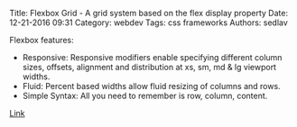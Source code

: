 Title: Flexbox Grid - A grid system based on the flex display property
Date: 12-21-2016 09:31
Category: webdev
Tags: css frameworks
Authors: sedlav

Flexbox features:

* Responsive: Responsive modifiers enable specifying different column sizes, offsets, alignment and distribution at xs, sm, md & lg viewport widths.
* Fluid: Percent based widths allow fluid resizing of columns and rows.
* Simple Syntax: All you need to remember is row, column, content.

[Link](http://flexboxgrid.com/)
